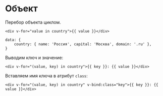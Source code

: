 # Объект
Перебор объекта циклом.

    <div v-for="value in country">{{ value }}</div>

    data: {
        country: { name: 'Россия', capital: 'Москва', domain: '.ru' },
    }


Выводим ключ и значение:

    <div v-for="(value, key) in country">{{ key }}: {{ value }}</div>

Вставляем имя ключа в атрибут `class`:
    
    <div v-for="(value, key) in country" v-bind:class="key">{{ key }}: {{ value }}</div>
